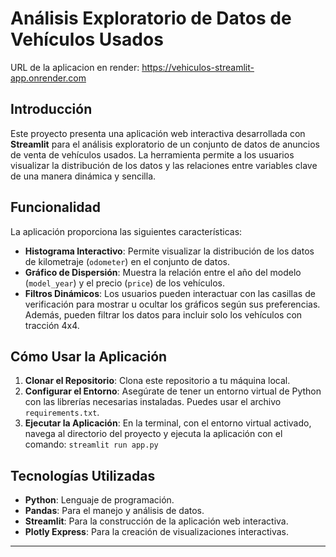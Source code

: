 # Análisis Exploratorio de Datos de Vehículos Usados

URL de la aplicacion en render: https://vehiculos-streamlit-app.onrender.com

## Introducción

Este proyecto presenta una aplicación web interactiva desarrollada con **Streamlit** para el análisis exploratorio de un conjunto de datos de anuncios de venta de vehículos usados. La herramienta permite a los usuarios visualizar la distribución de los datos y las relaciones entre variables clave de una manera dinámica y sencilla.

## Funcionalidad

La aplicación proporciona las siguientes características:

* **Histograma Interactivo**: Permite visualizar la distribución de los datos de kilometraje (`odometer`) en el conjunto de datos.
* **Gráfico de Dispersión**: Muestra la relación entre el año del modelo (`model_year`) y el precio (`price`) de los vehículos.
* **Filtros Dinámicos**: Los usuarios pueden interactuar con las casillas de verificación para mostrar u ocultar los gráficos según sus preferencias. Además, pueden filtrar los datos para incluir solo los vehículos con tracción 4x4.

## Cómo Usar la Aplicación

1.  **Clonar el Repositorio**: Clona este repositorio a tu máquina local.
2.  **Configurar el Entorno**: Asegúrate de tener un entorno virtual de Python con las librerías necesarias instaladas. Puedes usar el archivo `requirements.txt`.
3.  **Ejecutar la Aplicación**: En la terminal, con el entorno virtual activado, navega al directorio del proyecto y ejecuta la aplicación con el comando: `streamlit run app.py`

## Tecnologías Utilizadas

* **Python**: Lenguaje de programación.
* **Pandas**: Para el manejo y análisis de datos.
* **Streamlit**: Para la construcción de la aplicación web interactiva.
* **Plotly Express**: Para la creación de visualizaciones interactivas.

---
